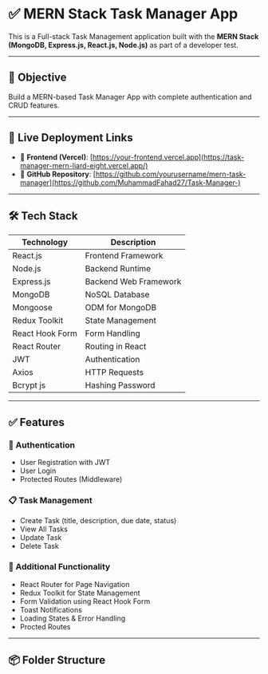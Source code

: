 # ✅ MERN Stack Task Manager App

This is a  Full-stack Task Management application built with the **MERN Stack (MongoDB, Express.js, React.js, Node.js)** as part of a developer test.

---

## 📌 Objective

Build a MERN-based Task Manager App with complete authentication and CRUD features.

---

## 🚀 Live Deployment Links

- 🔗 **Frontend (Vercel)**: [https://your-frontend.vercel.app](https://task-manager-mern-liard-eight.vercel.app/)
- 📂 **GitHub Repository**: [https://github.com/yourusername/mern-task-manager](https://github.com/MuhammadFahad27/Task-Manager-)

---

## 🛠️ Tech Stack

| Technology | Description |
|------------|-------------|
| React.js   | Frontend Framework |
| Node.js    | Backend Runtime |
| Express.js | Backend Web Framework |
| MongoDB    | NoSQL Database |
| Mongoose   | ODM for MongoDB |
| Redux Toolkit | State Management |
| React Hook Form | Form Handling |
| React Router | Routing in React |
| JWT        | Authentication |
| Axios      | HTTP Requests |
| Bcrypt js      | Hashing Password |

---

## ✅ Features

### 🔐 Authentication
- User Registration with JWT
- User Login
- Protected Routes (Middleware)

### 📋 Task Management
- Create Task (title, description, due date, status)
- View All Tasks
- Update Task
- Delete Task

### 🧰 Additional Functionality
- React Router for Page Navigation
- Redux Toolkit for State Management
- Form Validation using React Hook Form
- Toast Notifications
- Loading States & Error Handling
- Procted Routes

---

## 📦 Folder Structure

